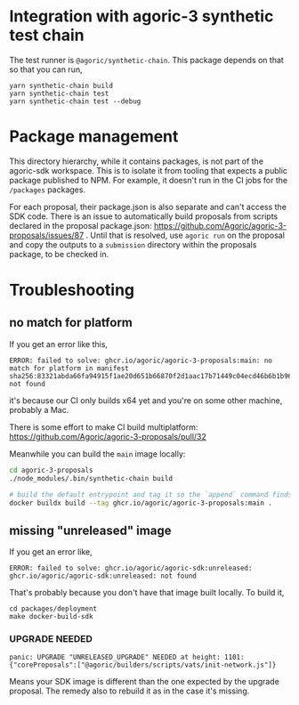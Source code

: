 # Integration with agoric-3 synthetic test chain

The test runner is `@agoric/synthetic-chain`. This package depends on that so that you can run,
```
yarn synthetic-chain build
yarn synthetic-chain test
yarn synthetic-chain test --debug
```

# Package management

This directory hierarchy, while it contains packages, is not part of the agoric-sdk workspace. This is to isolate it from tooling that expects a public package published to NPM. For example, it doesn't run in the CI jobs for the `/packages` packages.

For each proposal, their package.json is also separate and can't access the SDK code. There is an issue to automatically build proposals from scripts declared in the proposal package.json: https://github.com/Agoric/agoric-3-proposals/issues/87 . Until that is resolved, use `agoric run` on the proposal and copy the outputs to a `submission` directory within the proposals package, to be checked in.

# Troubleshooting

## no match for platform

If you get an error like this,
```
ERROR: failed to solve: ghcr.io/agoric/agoric-3-proposals:main: no match for platform in manifest sha256:83321abda66fa94915f1ae20d651b66870f2d1aac17b71449c04ecd46b6b1b96: not found
```
it's because our CI only builds x64 yet and you're on some other machine, probably a Mac.

There is some effort to make CI build multiplatform: https://github.com/Agoric/agoric-3-proposals/pull/32

Meanwhile you can build the `main` image locally:

```sh
cd agoric-3-proposals
./node_modules/.bin/synthetic-chain build

# build the default entrypoint and tag it so the `append` command finds it
docker buildx build --tag ghcr.io/agoric/agoric-3-proposals:main .
```

## missing "unreleased" image

If you get an error like,
```
ERROR: failed to solve: ghcr.io/agoric/agoric-sdk:unreleased: ghcr.io/agoric/agoric-sdk:unreleased: not found
```

That's probably because you don't have that image built locally. To build it,
```
cd packages/deployment
make docker-build-sdk
```

### UPGRADE NEEDED
```
panic: UPGRADE "UNRELEASED_UPGRADE" NEEDED at height: 1101: {"coreProposals":["@agoric/builders/scripts/vats/init-network.js"]}
```

Means your SDK image is different than the one expected by the upgrade proposal. The remedy also to rebuild it as in the case it's missing.
